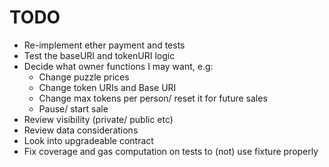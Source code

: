# TODO
- Re-implement ether payment and tests
- Test the baseURI and tokenURI logic
- Decide what owner functions I may want, e.g:
    - Change puzzle prices
    - Change token URIs and Base URI
    - Change max tokens per person/ reset it for future sales
    - Pause/ start sale
- Review visibility (private/ public etc)
- Review data considerations
- Look into upgradeable contract
- Fix coverage and gas computation on tests to (not) use fixture properly